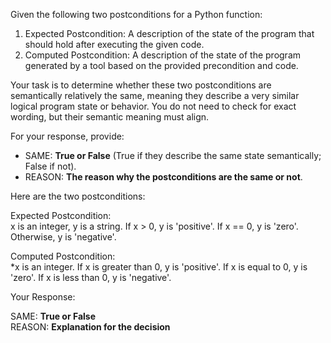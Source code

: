 
Given the following two postconditions for a Python function:

1. Expected Postcondition: A description of the state of the program that should hold after executing the given code.
2. Computed Postcondition: A description of the state of the program generated by a tool based on the provided precondition and code.

Your task is to determine whether these two postconditions are semantically relatively the same, meaning they describe a very similar logical program state or behavior. You do not need to check for exact wording, but their semantic meaning must align.

For your response, provide:

- SAME: **True or False** (True if they describe the same state semantically; False if not).
- REASON: **The reason why the postconditions are the same or not**.

Here are the two postconditions:

Expected Postcondition:  
x is an integer, y is a string. If x > 0, y is 'positive'. If x == 0, y is 'zero'. Otherwise, y is 'negative'.

Computed Postcondition:  
*x is an integer. If x is greater than 0, y is 'positive'. If x is equal to 0, y is 'zero'. If x is less than 0, y is 'negative'.

Your Response: 

SAME: **True or False**  
REASON: **Explanation for the decision**
